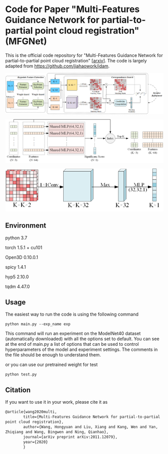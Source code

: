 # Code for Paper "Multi-Features Guidance Network for partial-to-partial point cloud registration" (MFGNet)
This is the official code repository for "Multi-Features Guidance Network for partial-to-partial point cloud registration" [[arxiv](https://arxiv.org/abs/2011.12079)]. The code is largely adapted from https://github.com/jiahaowork/idam.

![architecture.png](img/Fig1.png)

![keypoints_selection.png](img/Fig2.png)

![credibility_computation.png](img/Fig3.png)

## Environment
python 3.7

torch 1.5.1 + cu101

Open3D 0.10.0.1

spicy 1.4.1

hyp5 2.10.0

tqdm 4.47.0

## Usage
The easiest way to run the code is using the following command
```
python main.py --exp_name exp
```
This command will run an experiment on the ModelNet40 dataset (automatically downloaded) with all the options set to default. You can see at the end of main.py a list of options that can be used to control hyperparameters of the model and experiment settings. The comments in the file should be enough to understand them.

or you can use our pretrained weight for test
```
python test.py
```

## Citation
If you want to use it in your work, please cite it as

	@article{wang2020multi,
            title={Multi-Features Guidance Network for partial-to-partial point cloud registration},
            author={Wang, Hongyuan and Liu, Xiang and Kang, Wen and Yan, Zhiqiang and Wang, Bingwen and Ning, Qianhao},
            journal={arXiv preprint arXiv:2011.12079},
            year={2020}
            }
